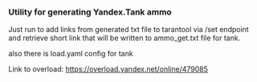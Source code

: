### Utility for generating Yandex.Tank ammo

Just run to add links from generated txt file to tarantool via /set endpoint and retrieve short link that will be written to ammo_get.txt file for tank.

also there is load.yaml config for tank

Link to overload: https://overload.yandex.net/online/479085